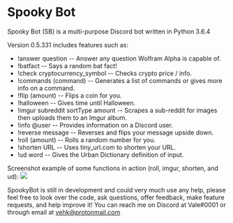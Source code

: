 Spooky Bot
=============

Spooky Bot (SB) is a multi-purpose Discord bot written in Python 3.6.4

Version 0.5.331 includes features such as:

- !answer question -- Answer any question Wolfram Alpha is capable of.
- !batfact -- Says a random bat fact!
- !check cryptocurrency_symbol -- Checks crypto price / info.
- !commands (command) -- Generates a list of commands or gives more info on a command.
- !flip (amount) -- Flips a coin for you.
- !halloween -- Gives time until Halloween.
- !imgur subreddit sortType amount -- Scrapes a sub-reddit for images then uploads them to an Imgur album.
- !info @user -- Provides information on a Discord user.
- !reverse message -- Reverses and flips your message upside down.
- !roll (amount) -- Rolls a random number for you.
- !shorten URL -- Uses tiny_url.com to shorten your URL.
- !ud word -- Gives the Urban Dictionary definition of input.

Screenshot example of some functions in action (roll, imgur, shorten, and ud):
<img src="https://i.imgur.com/eu2AC9C.png"></img>

SpookyBot is still in development and could very much use any help, please feel free to look over the code, ask questions, offer feedback, make feature requests, and help improve it! You can reach me on Discord at Vale#0001 or through email at vehk@protonmail.com
